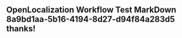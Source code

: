 <properties
ms.topic="hero-topic"
ms.test1="hero-topic"
ms.test2="test"/>

## OpenLocalization Workflow Test MarkDown 8a9bd1aa-5b16-4194-8d27-d94f84a283d5 thanks!
